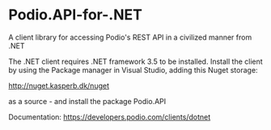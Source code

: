 Podio.API-for-.NET
==================

A client library for accessing Podio's REST API in a civilized manner from .NET

The .NET client requires .NET framework 3.5 to be installed. Install the client by using the Package manager in Visual Studio, adding this Nuget storage:

http://nuget.kasperb.dk/nuget

as a source - and install the package Podio.API

Documentation: https://developers.podio.com/clients/dotnet
